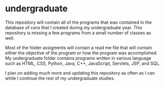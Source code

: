 # undergraduate
This repository will contain all of the programs that was contained in the database of csns that I created during my undergraduate year.
This repository is missing a few programs from a small number of classes as well.

Most of the folder assigments will contain a read me file that will contain either the objective of the program or how the program
was accomplished. My undergraduate folder contains programs written in various language such as HTML, CSS, Python, Java, C++,
JavaScript, Servlets, JSP, and SQL. 

I plan on adding much more and updating this repository as often as I can while I continue the rest of my undergraduate studies.
